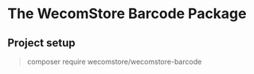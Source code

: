 # The WecomStore Barcode Package

## Project setup

> composer require wecomstore/wecomstore-barcode
